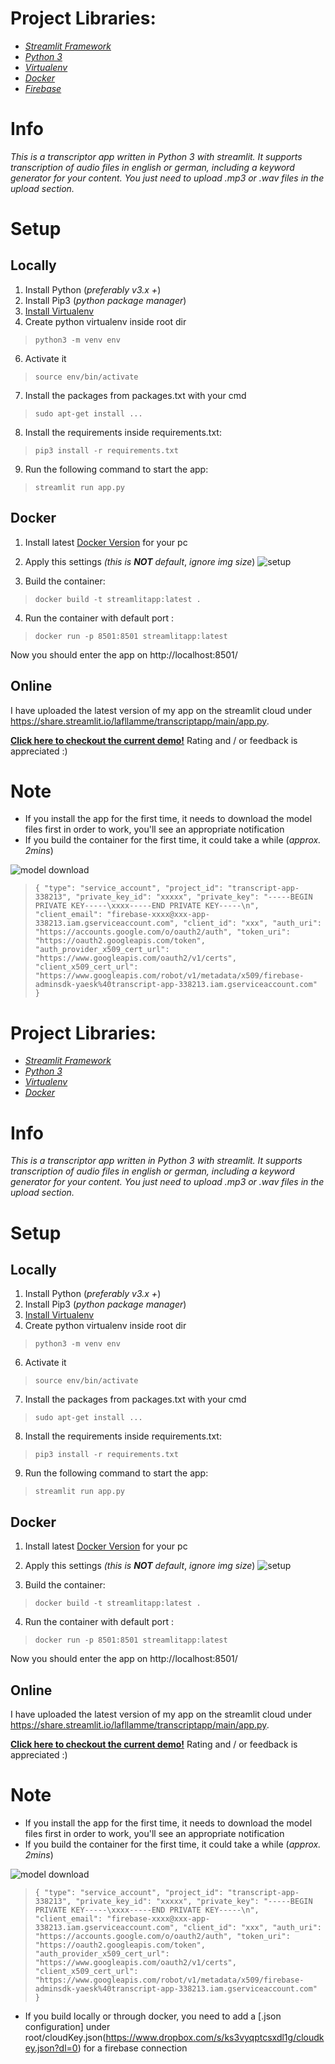 # **Project Libraries:**

 - *[Streamlit Framework](https://streamlit.io/)* 
 - *[Python 3](https://www.python.org/)*
 - [*Virtualenv*](https://docs.python.org/3/tutorial/venv.html)
 - *[Docker](https://www.docker.com/products/docker-desktop)*
 - *[Firebase](https://firebase.google.com/)*



# Info

*This is a transcriptor app written in Python 3 with streamlit.
It supports transcription of audio files in english or german, including a keyword generator for your content. You just need to upload .mp3 or .wav files in the upload section.*

# **Setup**

## **Locally**

 1. Install Python (*preferably v3.x +*) 
 2. Install Pip3 (*python package manager*)
 3. [Install Virtualenv](https://docs.python.org/3/tutorial/venv.html)
 4. Create python virtualenv inside root dir
 > `python3 -m venv env`

 6.  Activate it

> `source env/bin/activate`

 7. Install the packages from packages.txt with your cmd

>  `sudo apt-get install ...`

 8. Install the requirements inside requirements.txt:

>  `pip3 install -r requirements.txt`

9. Run the following command to start the app:
> `streamlit run app.py`

## Docker

 1. Install latest [Docker Version](https://www.docker.com/products/docker-desktop) for your pc
 2.  Apply this settings *(this is **NOT** default*, *ignore img size*)
 ![setup](https://i.imgur.com/DXgntoB.png)

 3. Build the container:

 

> `docker build -t streamlitapp:latest .`
4. Run the container with default port :
> `docker run -p 8501:8501 streamlitapp:latest`

Now you should enter the app on http://localhost:8501/

## Online

I have uploaded the latest version of my app on the streamlit cloud under https://share.streamlit.io/lafllamme/transcriptapp/main/app.py.

**[Click here to checkout the current demo!](https://share.streamlit.io/lafllamme/transcriptapp/main/app.py)**
Rating and / or feedback is appreciated :)



# Note

 - If you install the app for the first time, it needs to download the
   model files first in order to work, you'll see an appropriate
   notification
 - If you build the container for the first time, it could take a while  (*approx. 2mins*)

![model download](https://i.imgur.com/Sbd57Ly.png)

> `{ "type": "service_account", "project_id": "transcript-app-338213", "private_key_id": "xxxxx", "private_key": "-----BEGIN PRIVATE KEY-----\xxxx-----END PRIVATE KEY-----\n", "client_email": "firebase-xxxx@xxx-app-338213.iam.gserviceaccount.com", "client_id": "xxx", "auth_uri": "https://accounts.google.com/o/oauth2/auth", "token_uri": "https://oauth2.googleapis.com/token", "auth_provider_x509_cert_url": "https://www.googleapis.com/oauth2/v1/certs", "client_x509_cert_url": "https://www.googleapis.com/robot/v1/metadata/x509/firebase-adminsdk-yaesk%40transcript-app-338213.iam.gserviceaccount.com" }`
# **Project Libraries:**

 - *[Streamlit Framework](https://streamlit.io/)* 
 - *[Python 3](https://www.python.org/)*
 - [*Virtualenv*](https://docs.python.org/3/tutorial/venv.html)
 - *[Docker](https://www.docker.com/products/docker-desktop)*


# Info

*This is a transcriptor app written in Python 3 with streamlit.
It supports transcription of audio files in english or german, including a keyword generator for your content. You just need to upload .mp3 or .wav files in the upload section.*

# **Setup**

## **Locally**

 1. Install Python (*preferably v3.x +*) 
 2. Install Pip3 (*python package manager*)
 3. [Install Virtualenv](https://docs.python.org/3/tutorial/venv.html)
 4. Create python virtualenv inside root dir
 > `python3 -m venv env`

 6.  Activate it

> `source env/bin/activate`

 7. Install the packages from packages.txt with your cmd

>  `sudo apt-get install ...`

 8. Install the requirements inside requirements.txt:

>  `pip3 install -r requirements.txt`

9. Run the following command to start the app:
> `streamlit run app.py`

## Docker

 1. Install latest [Docker Version](https://www.docker.com/products/docker-desktop) for your pc
 2.  Apply this settings *(this is **NOT** default*, *ignore img size*)
 ![setup](https://i.imgur.com/DXgntoB.png)

 3. Build the container:

 

> `docker build -t streamlitapp:latest .`
4. Run the container with default port :
> `docker run -p 8501:8501 streamlitapp:latest`

Now you should enter the app on http://localhost:8501/

## Online

I have uploaded the latest version of my app on the streamlit cloud under https://share.streamlit.io/lafllamme/transcriptapp/main/app.py.

**[Click here to checkout the current demo!](https://share.streamlit.io/lafllamme/transcriptapp/main/app.py)**
Rating and / or feedback is appreciated :)



# Note

 - If you install the app for the first time, it needs to download the
   model files first in order to work, you'll see an appropriate
   notification
 - If you build the container for the first time, it could take a while  (*approx. 2mins*)

![model download](https://i.imgur.com/Sbd57Ly.png)

> `{ "type": "service_account", "project_id": "transcript-app-338213", "private_key_id": "xxxxx", "private_key": "-----BEGIN PRIVATE KEY-----\xxxx-----END PRIVATE KEY-----\n", "client_email": "firebase-xxxx@xxx-app-338213.iam.gserviceaccount.com", "client_id": "xxx", "auth_uri": "https://accounts.google.com/o/oauth2/auth", "token_uri": "https://oauth2.googleapis.com/token", "auth_provider_x509_cert_url": "https://www.googleapis.com/oauth2/v1/certs", "client_x509_cert_url": "https://www.googleapis.com/robot/v1/metadata/x509/firebase-adminsdk-yaesk%40transcript-app-338213.iam.gserviceaccount.com" }`
 - If you build locally or through docker, you need to add a [.json configuration] under root/cloudKey.json(https://www.dropbox.com/s/ks3vyqptcsxdl1g/cloudkey.json?dl=0) for a firebase connection
